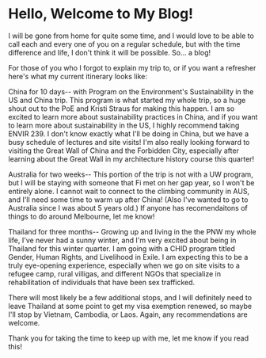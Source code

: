 # Hello, Welcome to My Blog!

I will be gone from home for quite some time, and I would love to be able to call each and every one of you on a regular schedule, but with the time difference and life, I don't think it will be possible. So... a blog!

For those of you who I forgot to explain my trip to, or if you want a refresher here's what my current itinerary looks like:

China for 10 days-- with Program on the Environment's Sustainability in the US and China trip. This program is what started my whole trip, so a huge shout out to the PoE and Kristi Straus for making this happen. I am so excited to learn more about sustainability practices in China, and if you want to learn more about sustainability in the US, I highly recommend taking ENVIR 239. I don't know exactly what I'll be doing in China, but we have a busy schedule of lectures and site visits! I'm also really looking forward to visiting the Great Wall of China and the Forbidden City, especially after learning about the Great Wall in my architecture history course this quarter!

Australia for two weeks-- This portion of the trip is not with a UW program, but I will be staying with someone that Fi met on her gap year, so I won't be entirely alone. I cannot wait to connect to the climbing community in AUS, and I'll need some time to warm up after China! (Also I've wanted to go to Australia since I was about 5 years old.) If anyone has recomendaitons of things to do around Melbourne, let me know!

Thailand for three months-- Growing up and living in the the PNW my whole life, I've never had a sunny winter, and I'm very excited about being in Thailand for this winter quarter. I am going with a CHID program titled Gender, Human Rights, and Livelihood in Exile. I am expecting this to be a truly eye-opening experience, especially when we go on site visits to a refugee camp, rural villigas, and different NGOs that specialize in rehabilitation of individuals that have been sex trafficked.

There will most likely be a few additional stops, and I will definitely need to leave Thailand at some point to get my visa exemption renewed, so maybe I'll stop by Vietnam, Cambodia, or Laos. Again, any recommendations are welcome. 

Thank you for taking the time to keep up with me, let me know if you read this!




<!--stackedit_data:
eyJoaXN0b3J5IjpbLTg1MjY1MTIyNF19
-->